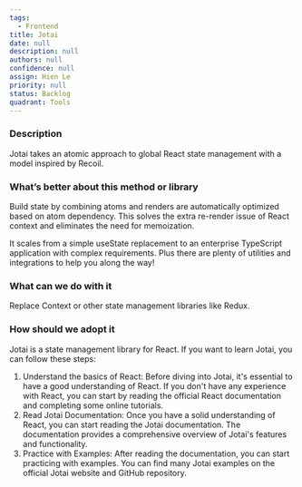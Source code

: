 ```yaml
---
tags: 
  - Frontend
title: Jotai
date: null
description: null
authors: null
confidence: null
assign: Hien Le
priority: null
status: Backlog
quadrant: Tools
---
```


<!-- table_of_contents df7ca1cc-8ce8-47ec-afc5-911e821a5f75 -->

### Description

Jotai takes an atomic approach to global React state management with a model inspired by Recoil.

### What’s better about this method or library

Build state by combining atoms and renders are automatically optimized based on atom dependency. This solves the extra re-render issue of React context and eliminates the need for memoization.

It scales from a simple useState replacement to an enterprise TypeScript application with complex requirements. Plus there are plenty of utilities and integrations to help you along the way!

### What can we do with it

Replace Context or other state management libraries like Redux.

### How should we adopt it

Jotai is a state management library for React. If you want to learn Jotai, you can follow these steps:

1. Understand the basics of React: Before diving into Jotai, it's essential to have a good understanding of React. If you don't have any experience with React, you can start by reading the official React documentation and completing some online tutorials.
1. Read Jotai Documentation: Once you have a solid understanding of React, you can start reading the Jotai documentation. The documentation provides a comprehensive overview of Jotai's features and functionality.
1. Practice with Examples: After reading the documentation, you can start practicing with examples. You can find many Jotai examples on the official Jotai website and GitHub repository.

<!-- child_database bca5cd5c-347f-4990-8798-de5bb5a9a9fb -->
